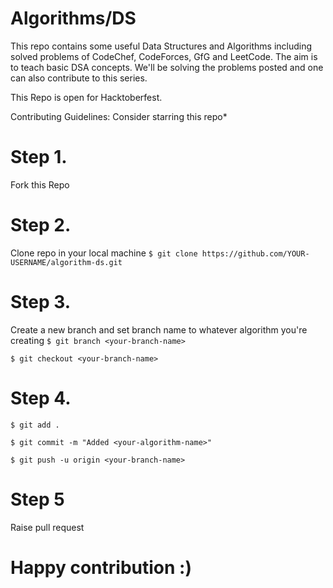 # Algorithms/DS
This repo contains some useful Data Structures and Algorithms including solved problems of CodeChef, CodeForces, GfG and LeetCode.
The aim is to teach basic DSA concepts. We'll be solving the problems posted and one can also contribute to this series.

This Repo is open for Hacktoberfest.

Contributing Guidelines:
Consider starring this repo*

# Step 1.
Fork this Repo

# Step 2.
Clone repo in your local machine
``$ git clone https://github.com/YOUR-USERNAME/algorithm-ds.git``

# Step 3. 
Create a new branch and set branch name to whatever algorithm you're creating
``$ git branch <your-branch-name>``

``$ git checkout <your-branch-name>``

# Step 4.
``$ git add .``

``$ git commit -m "Added <your-algorithm-name>"``

``$ git push -u origin <your-branch-name>``

# Step 5
  Raise pull request

# Happy contribution :)



